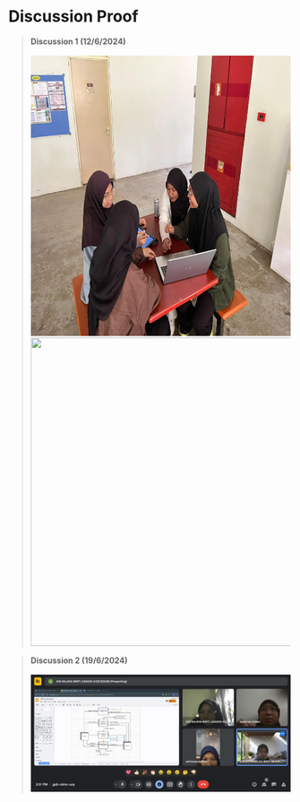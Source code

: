 # Discussion Proof

> **Discussion 1 (12/6/2024)**
<br><br>
<img src="https://github.com/ainjhaa/GradGuide_Project1_SAD_20232024/blob/main/Group%20Project/Discussion%20Phase%203(1).jpg" 
     width="700" 
     height="500" />
<img src="https://github.com/ainjhaa/GradGuide_Project1_SAD_20232024/assets/148193874/7c6e52c2-92c9-4c77-b824-30d16d8c8ca0" 
     width="650" 
     height="550" />

> **Discussion 2 (19/6/2024)**
<br><br>
<img src="https://github.com/ainjhaa/GradGuide_Project1_SAD_20232024/blob/main/Group%20Project/Discussion%20Phase%203(2).jpg" 
     style="max-width: 100%;" />
